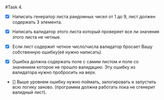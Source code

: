 #Task 4. 

- [x] Написать генератор листа рандомных чисел от 1 до 9, лист должен содержать 3 элемента.

- [x] Написать валидатор этого листа который проверяет все ли значения этого листа не четные.

- [x] Если лист содержит четное число/числа валидатор бросает Вашу собственную ошибку(её нужно написать).
 
- [x] Ошибка должна содержать поле с самим листом и поле со значением которое не прошло валидацию.
Эту ошибку из валидатора нужно пробросить на верх.

- [] Выше уровнем ошибку нужно поймать, залогировать и запустить всю логику заново. 
(программа должна работать пока не сгенерит валидный лист).